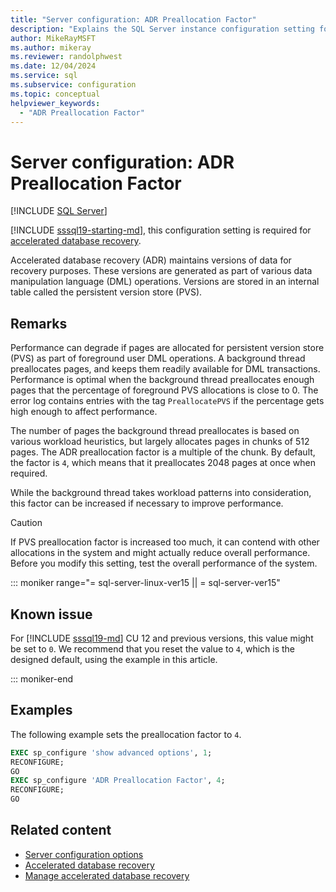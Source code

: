 ```yaml
---
title: "Server configuration: ADR Preallocation Factor"
description: "Explains the SQL Server instance configuration setting for ADR preallocation factor."
author: MikeRayMSFT
ms.author: mikeray
ms.reviewer: randolphwest
ms.date: 12/04/2024
ms.service: sql
ms.subservice: configuration
ms.topic: conceptual
helpviewer_keywords:
  - "ADR Preallocation Factor"
---
```

# Server configuration: ADR Preallocation Factor

[!INCLUDE [SQL Server](../../includes/applies-to-version/sqlserver.md)]

[!INCLUDE [sssql19-starting-md](../../includes/sssql19-starting-md.md)], this configuration setting is required for [accelerated database recovery](../../relational-databases/accelerated-database-recovery-concepts.md).

Accelerated database recovery (ADR) maintains versions of data for recovery purposes. These versions are generated as part of various data manipulation language (DML) operations. Versions are stored in an internal table called the persistent version store (PVS).

## Remarks

Performance can degrade if pages are allocated for persistent version store (PVS) as part of foreground user DML operations. A background thread preallocates pages, and keeps them readily available for DML transactions. Performance is optimal when the background thread preallocates enough pages that the percentage of foreground PVS allocations is close to 0. The error log contains entries with the tag `PreallocatePVS` if the percentage gets high enough to affect performance. 

The number of pages the background thread preallocates is based on various workload heuristics, but largely allocates pages in chunks of 512 pages. The ADR preallocation factor is a multiple of the chunk. By default, the factor is `4`, which means that it preallocates 2048 pages at once when required.

While the background thread takes workload patterns into consideration, this factor can be increased if necessary to improve performance.

> [!CAUTION]  
> If PVS preallocation factor is increased too much, it can contend with other allocations in the system and might actually reduce overall performance. Before you modify this setting, test the overall performance of the system.

::: moniker range="= sql-server-linux-ver15 || = sql-server-ver15"

## Known issue

For [!INCLUDE [sssql19-md](../../includes/sssql19-md.md)] CU 12 and previous versions, this value might be set to `0`. We recommend that you reset the value to `4`, which is the designed default, using the example in this article.

::: moniker-end

## Examples

The following example sets the preallocation factor to `4`.

```sql
EXEC sp_configure 'show advanced options', 1;
RECONFIGURE;
GO
EXEC sp_configure 'ADR Preallocation Factor', 4;
RECONFIGURE;
GO
```

## Related content

- [Server configuration options](server-configuration-options-sql-server.md)
- [Accelerated database recovery](../../relational-databases/accelerated-database-recovery-concepts.md)
- [Manage accelerated database recovery](../../relational-databases/accelerated-database-recovery-management.md)
